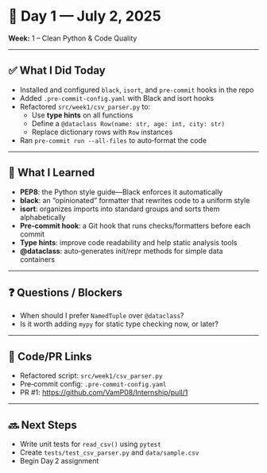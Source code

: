 # 📅 Day 1 — July 2, 2025  
**Week:** 1 – Clean Python & Code Quality

---

## ✅ What I Did Today
- Installed and configured `black`, `isort`, and `pre-commit` hooks in the repo  
- Added `.pre-commit-config.yaml` with Black and isort hooks  
- Refactored `src/week1/csv_parser.py` to:
  - Use **type hints** on all functions  
  - Define a `@dataclass Row(name: str, age: int, city: str)`  
  - Replace dictionary rows with `Row` instances  
- Ran `pre-commit run --all-files` to auto‑format the code

---

## 🧠 What I Learned
- **PEP8**: the Python style guide—Black enforces it automatically  
- **black**: an “opinionated” formatter that rewrites code to a uniform style  
- **isort**: organizes imports into standard groups and sorts them alphabetically  
- **Pre‑commit hook**: a Git hook that runs checks/formatters before each commit  
- **Type hints**: improve code readability and help static analysis tools  
- **@dataclass**: auto‑generates init/repr methods for simple data containers

---

## ❓ Questions / Blockers
- When should I prefer `NamedTuple` over `@dataclass`?  
- Is it worth adding `mypy` for static type checking now, or later?  

---

## 🔧 Code/PR Links
- Refactored script: `src/week1/csv_parser.py`  
- Pre‑commit config: `.pre-commit-config.yaml`  
- PR #1: https://github.com/VamP08/Internship/pull/1

---

## 🔜 Next Steps
- Write unit tests for `read_csv()` using `pytest`  
- Create `tests/test_csv_parser.py` and `data/sample.csv`  
- Begin Day 2 assignment  
